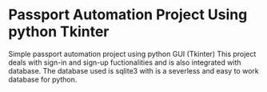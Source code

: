 # Passport Automation Project Using python Tkinter

Simple passport automation project using python GUI (Tkinter)
This project deals with sign-in and sign-up fuctionalities and is also integrated with database.
The database used is sqlite3 with is a severless and easy to work database for python.
